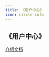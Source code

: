 ```yaml
---
title: 《用户中心》
icon: circle-info
---
```






## 《用户中心》




[介绍文档](https://kazjsfecs3y.feishu.cn/wiki/QJDwwM5bbi2nT9k6laycWm4ynad)

